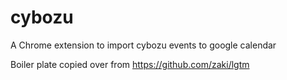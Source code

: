 # cybozu

A Chrome extension to import cybozu events to google calendar

Boiler plate copied over from https://github.com/zaki/lgtm
